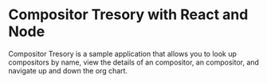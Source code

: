 
# Compositor Tresory with React and Node

Compositor Tresory is a sample application that allows you to look up compositors by name, view the details of an compositor,
 an compositor, and navigate up and down the org chart.